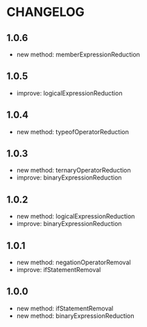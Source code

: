 # CHANGELOG

## 1.0.6

- new method: memberExpressionReduction

## 1.0.5

- improve: logicalExpressionReduction

## 1.0.4

- new method: typeofOperatorReduction

## 1.0.3

- new method: ternaryOperatorReduction
- improve: binaryExpressionReduction

## 1.0.2

- new method: logicalExpressionReduction
- improve: binaryExpressionReduction

## 1.0.1

- new method: negationOperatorRemoval
- improve: ifStatementRemoval

## 1.0.0

- new method: ifStatementRemoval
- new method: binaryExpressionReduction
